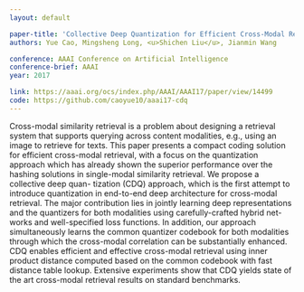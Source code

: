```yaml
---
layout: default

paper-title: 'Collective Deep Quantization for Efficient Cross-Modal Retrieval'
authors: Yue Cao, Mingsheng Long, <u>Shichen Liu</u>, Jianmin Wang

conference: AAAI Conference on Artificial Intelligence
conference-brief: AAAI
year: 2017

link: https://aaai.org/ocs/index.php/AAAI/AAAI17/paper/view/14499
code: https://github.com/caoyue10/aaai17-cdq
---
```


Cross-modal similarity retrieval is a problem about designing a retrieval system that supports querying across content modalities, e.g., using an image to retrieve for texts. This paper presents a compact coding solution for efficient cross-modal retrieval, with a focus on the quantization approach which has already shown the superior performance over the hashing solutions in single-modal similarity retrieval. We propose a collective deep quan- tization (CDQ) approach, which is the first attempt to introduce quantization in end-to-end deep architecture for cross-modal retrieval. The major contribution lies in jointly learning deep representations and the quantizers for both modalities using carefully-crafted hybrid net- works and well-specified loss functions. In addition, our approach simultaneously learns the common quantizer codebook for both modalities through which the cross-modal correlation can be substantially enhanced. CDQ enables efficient and effective cross-modal retrieval using inner product distance computed based on the common codebook with fast distance table lookup. Extensive experiments show that CDQ yields state of the art cross-modal retrieval results on standard benchmarks.